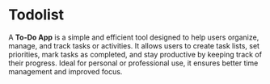 # Todolist
A **To-Do App** is a simple and efficient tool designed to help users organize, manage, and track tasks or activities. It allows users to create task lists, set priorities, mark tasks as completed, and stay productive by keeping track of their progress. Ideal for personal or professional use, it ensures better time management and improved focus.
